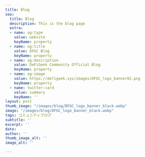 ```yaml
---
title: Blog
seo:
  title: Blog
  description: This is the blog page
  extra:
  - name: og:type
    value: website
    keyName: property
  - name: og:title
    value: DFGC Blog
    keyName: property
  - name: og:description
    value: DeFiGeek Community Official Blog
    keyName: property
  - name: og:image
    value: https://defigeek.xyz/images/DFGC_logo_banner02.png
    keyName: property
  - name: twitter:card
    value: summary
    keyName: ''
layout: post
thumb_image: "/images/blog/DFGC_logo_banner_black.webp"
image: "/images/blog/DFGC_logo_banner_black.webp"
tags: コミュニティブログ
subtitle: ''
excerpt: ''
date: 
author: ''
thumb_image_alt: ''
image_alt: ''

---
```

